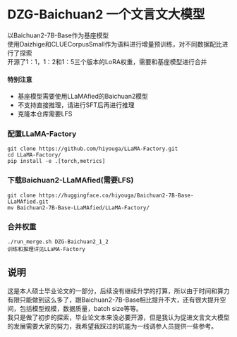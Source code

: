 # DZG-Baichuan2 一个文言文大模型

以Baichuan2-7B-Base作为基座模型<br>
使用Daizhige和CLUECorpusSmall作为语料进行增量预训练，对不同数据配比进行了探索<br>
开源了1：1，1：2和1：5三个版本的LoRA权重，需要和基座模型进行合并<br>
#### 特别注意
- 基座模型需要使用LLaMAfied的Baichuan2模型
- 不支持直接推理，请进行SFT后再进行推理
- 克隆本仓库需要LFS

### 配置LLaMA-Factory
```
git clone https://github.com/hiyouga/LLaMA-Factory.git
cd LLaMA-Factory/
pip install -e .[torch,metrics]
```

### 下载Baichuan2-LLaMAfied(需要LFS)
```
git clone https://huggingface.co/hiyouga/Baichuan2-7B-Base-LLaMAfied.git
mv Baichuan2-7B-Base-LLaMAfied/LLaMA-Factory/
```

### 合并权重
```
./run_merge.sh DZG-Baichuan2_1_2
训练和推理详见LLaMA-Factory
```

## 说明
这是本人硕士毕业论文的一部分，后续没有继续升学的打算，所以由于时间和算力有限只能做到这么多了，跟Baichuan2-7B-Base相比提升不大，还有很大提升空间，包括模型规模，数据质量，batch size等等。<br>
我只是做了初步的探索，毕业论文本来没必要开源，但是我认为促进文言文大模型的发展需要大家的努力，我希望我踩过的坑能为一线调参人员提供一些参考。
